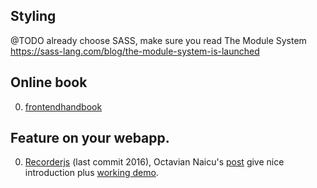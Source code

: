 ## Styling
  @TODO already choose SASS, make sure you read The Module System https://sass-lang.com/blog/the-module-system-is-launched

## Online book

0.  [frontendhandbook](https://www.frontendhandbook.com)

## Feature on your webapp.

0. [Recorderjs][recorderjs] (last commit 2016), Octavian Naicu's [post][intro-recorderjs] give nice introduction plus [working demo][demo-recorderjs].

[recorderjs]: https://github.com/mattdiamond/Recorderjs
[intro-recorderjs]: https://blog.addpipe.com/using-recorder-js-to-capture-wav-audio-in-your-html5-web-site/
[demo-recorderjs]: https://github.com/addpipe/simple-recorderjs-demo
